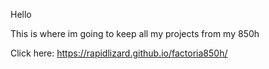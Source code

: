 Hello

This is where im going to keep all my projects from my 850h

Click here: https://rapidlizard.github.io/factoria850h/

